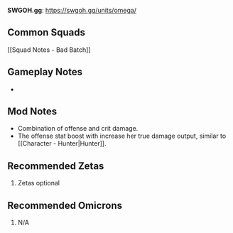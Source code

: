 **SWGOH.gg**: https://swgoh.gg/units/omega/

## Common Squads

[[Squad Notes - Bad Batch]]

## Gameplay Notes

 - 

## Mod Notes

 - Combination of offense and crit damage. 
 - The offense stat boost with increase her true damage output, similar to [[Character - Hunter|Hunter]].

## Recommended Zetas

1. Zetas optional

## Recommended Omicrons

1. N/A



